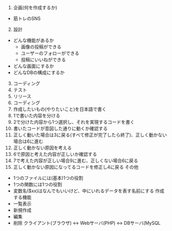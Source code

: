 1. 企画(何を作成するか)
  - 筋トレのSNS
2. 設計
  - どんな機能があるか
    - 画像の投稿ができる
    - ユーザーのフォローができる
    - 投稿にいいねができる
  - どんな画面にするか
  - どんなDBの構成にするか
3. コーディング
4. テスト
5. リリース
1. コーディング
  1. 作成したいもの(やりたいこと)を日本語で書く
  2. 1で書いた内容を分ける
  3. 2で分けた内容から1つ選択し、それを実現するコードを書く
  4. 書いたコードが意図した通りに動くか確認する
  5. 正しく動いた場合は3に戻る(すべて修正が完了したら終了)、正しく動かない場合は6に進む
  6. 正しく動かない原因を考える
  7. 6で原因と考えた内容が正しいか確認する
  8. 7で考えた内容が正しい場合9に進む、正しくない場合6に戻る
  9. 正しく動かない原因になってるコードを修正し4に戻る
その他
- 1つのファイルには(基本)1つの役割
- 1つの関数には1つの役割
- 変数名($xx)はなんでもいいけど、中にいれるデータを表す名前にする
作成する機能
- 一覧表示
- 新規作成
- 編集
- 削除
クライアント(ブラウザ) <-> Webサーバ(PHP) <-> DBサーバ(MySQL